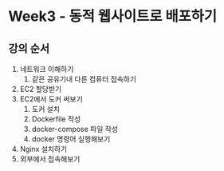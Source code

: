 # Week3 - 동적 웹사이트로 배포하기

## 강의 순서
1. 네트워크 이해하기
   1. 같은 공유기내 다른 컴퓨터 접속하기
2. EC2 할당받기
3. EC2에서 도커 써보기
   1. 도커 설치
   2. Dockerfile 작성
   3. docker-compose 파일 작성
   4. docker 명령어 실행해보기
4. Nginx 설치하기
5. 외부에서 접속해보기
